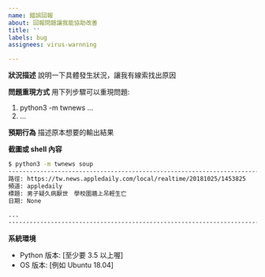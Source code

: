```yaml
---
name: 錯誤回報
about: 回報問題讓我能協助改善
title: ''
labels: bug
assignees: virus-warnning

---
```


**狀況描述**
說明一下具體發生狀況，讓我有線索找出原因

**問題重現方式**
用下列步驟可以重現問題:
1. python3 -m twnews ...
2. ...

**預期行為**
描述原本想要的輸出結果

**截圖或 shell 內容**
```bash
$ python3 -m twnews soup 
---------------------------------------------------------------------------
路徑: https://tw.news.appledaily.com/local/realtime/20181025/1453825
頻道: appledaily
標題: 男子疑久病厭世　學校圍牆上吊輕生亡
日期: None

...
---------------------------------------------------------------------------
```

**系統環境**
 - Python 版本: [至少要 3.5 以上喔]
 - OS 版本: [例如 Ubuntu 18.04]
